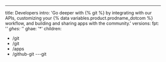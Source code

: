 ---
title: Developers
intro: 'Go deeper with {% git %} by integrating with our APIs, customizing your {% data variables.product.prodname_dotcom %} workflow, and building and sharing apps with the community.'
versions:
  fpt: '*'
  ghes: '*'
  ghae: '*'
children:
  - /git
  - /git
  - /apps
  - /github-git
---git

